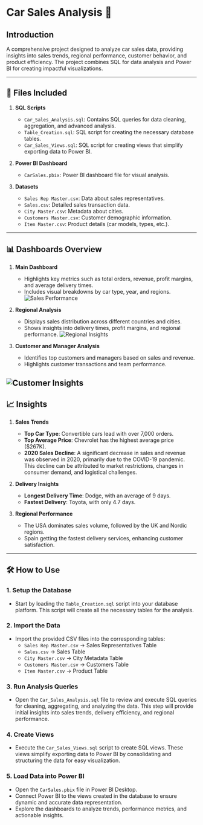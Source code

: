 # Car Sales Analysis 🚗

## Introduction
A comprehensive project designed to analyze car sales data, providing insights into sales trends, regional performance, customer behavior, and product efficiency. The project combines SQL for data analysis and Power BI for creating impactful visualizations.

---

## 📂 Files Included

1. **SQL Scripts**
   - `Car_Sales_Analysis.sql`: Contains SQL queries for data cleaning, aggregation, and advanced analysis.
   - `Table_Creation.sql`: SQL script for creating the necessary database tables.
   - `Car_Sales_Views.sql`: SQL script for creating views that simplify exporting data to Power BI.

2. **Power BI Dashboard**
   - `CarSales.pbix`: Power BI dashboard file for visual analysis.

3. **Datasets**
   - `Sales Rep Master.csv`: Data about sales representatives.
   - `Sales.csv`: Detailed sales transaction data.
   - `City Master.csv`: Metadata about cities.
   - `Customers Master.csv`: Customer demographic information.
   - `Item Master.csv`: Product details (car models, types, etc.).
---

## 📊 Dashboards Overview

1. **Main Dashboard**
   - Highlights key metrics such as total orders, revenue, profit margins, and average delivery times.
   - Includes visual breakdowns by car type, year, and regions.
![Sales Performance](./Dashboards/Sales_Performance.png)

2. **Regional Analysis**
   - Displays sales distribution across different countries and cities.
   - Shows insights into delivery times, profit margins, and regional performance.
![Regional Insights](./Dashboards/Regional_Insights.png)

3. **Customer and Manager Analysis**
   - Identifies top customers and managers based on sales and revenue.
   - Highlights customer transactions and team performance.

![Customer Insights](./Dashboards/Customer_Insights.png)
---

## 📈 Insights

1. **Sales Trends**
   - **Top Car Type**: Convertible cars lead with over 7,000 orders.
   - **Top Average Price**: Chevrolet has the highest average price ($267K).
   - **2020 Sales Decline**: A significant decrease in sales and revenue was observed in 2020, primarily due to the COVID-19 pandemic. This decline can be attributed to market restrictions, changes in consumer demand, and logistical challenges.

2. **Delivery Insights**
   - **Longest Delivery Time**: Dodge, with an average of 9 days.
   - **Fastest Delivery**: Toyota, with only 4.7 days.

3. **Regional Performance**
   - The USA dominates sales volume, followed by the UK and Nordic regions.
   - Spain getting the fastest delivery services, enhancing customer satisfaction.

---

## 🛠️ How to Use

### 1. **Setup the Database**
   - Start by loading the `Table_Creation.sql` script into your database platform. This script will create all the necessary tables for the analysis.

### 2. **Import the Data**
   - Import the provided CSV files into the corresponding tables:
     - `Sales Rep Master.csv` → Sales Representatives Table
     - `Sales.csv` → Sales Table
     - `City Master.csv` → City Metadata Table
     - `Customers Master.csv` → Customers Table
     - `Item Master.csv` → Product Table

### 3. **Run Analysis Queries**
   - Open the `Car_Sales_Analysis.sql` file to review and execute SQL queries for cleaning, aggregating, and analyzing the data. This step will provide initial insights into sales trends, delivery efficiency, and regional performance.

### 4. **Create Views**
   - Execute the `Car_Sales_Views.sql` script to create SQL views. These views simplify exporting data to Power BI by consolidating and structuring the data for easy visualization.

### 5. **Load Data into Power BI**
   - Open the `CarSales.pbix` file in Power BI Desktop.
   - Connect Power BI to the views created in the database to ensure dynamic and accurate data representation.
   - Explore the dashboards to analyze trends, performance metrics, and actionable insights.





